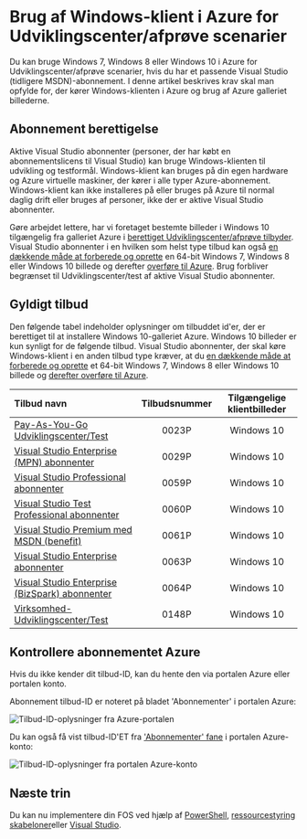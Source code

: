 <properties
   pageTitle="Ved hjælp af Windows-klientbilleder for Udviklingscenter/afprøve scenarier | Microsoft Azure"
   description="Hvordan du bruger Visual Studio abonnement fordele ved for at installere Windows 7/8/10 i Azure for Udviklingscenter/afprøve scenarier"
   services="virtual-machines-windows"
   documentationCenter=""
   authors="iainfoulds"
   manager="timlt"
   editor=""/>

<tags
   ms.service="virtual-machines-windows"
   ms.devlang="na"
   ms.topic="article"
   ms.tgt_pltfrm="vm-windows"
   ms.workload="infrastructure-services"
   ms.date="08/31/2016"
   ms.author="iainfou"/>

# <a name="using-windows-client-in-azure-for-devtest-scenarios"></a>Brug af Windows-klient i Azure for Udviklingscenter/afprøve scenarier

Du kan bruge Windows 7, Windows 8 eller Windows 10 i Azure for Udviklingscenter/afprøve scenarier, hvis du har et passende Visual Studio (tidligere MSDN)-abonnement. I denne artikel beskrives krav skal man opfylde for, der kører Windows-klienten i Azure og brug af Azure galleriet billederne.


## <a name="subscription-eligibility"></a>Abonnement berettigelse
Aktive Visual Studio abonnenter (personer, der har købt en abonnementslicens til Visual Studio) kan bruge Windows-klienten til udvikling og testformål. Windows-klient kan bruges på din egen hardware og Azure virtuelle maskiner, der kører i alle typer Azure-abonnement. Windows-klient kan ikke installeres på eller bruges på Azure til normal daglig drift eller bruges af personer, ikke der er aktive Visual Studio abonnenter.

Gøre arbejdet lettere, har vi foretaget bestemte billeder i Windows 10 tilgængelig fra galleriet Azure i [berettiget Udviklingscenter/afprøve tilbyder](#eligible-offers). Visual Studio abonnenter i en hvilken som helst type tilbud kan også [en dækkende måde at forberede og oprette](virtual-machines-windows-prepare-for-upload-vhd-image.md) en 64-bit Windows 7, Windows 8 eller Windows 10 billede og derefter [overføre til Azure](virtual-machines-windows-upload-image.md). Brug forbliver begrænset til Udviklingscenter/test af aktive Visual Studio abonnenter.


## <a name="eligible-offers"></a>Gyldigt tilbud
Den følgende tabel indeholder oplysninger om tilbuddet id'er, der er berettiget til at installere Windows 10-galleriet Azure. Windows 10 billeder er kun synligt for de følgende tilbud. Visual Studio abonnenter, der skal køre Windows-klient i en anden tilbud type kræver, at du [en dækkende måde at forberede og oprette](virtual-machines-windows-prepare-for-upload-vhd-image.md) et 64-bit Windows 7, Windows 8 eller Windows 10 billede og [derefter overføre til Azure](virtual-machines-windows-upload-image.md).

| Tilbud navn | Tilbudsnummer | Tilgængelige klientbilleder |
|:-----------|:------------:|:-----------------------:|
| [Pay-As-You-Go Udviklingscenter/Test](https://azure.microsoft.com/offers/ms-azr-0023p/)                          | 0023P | Windows 10 |
| [Visual Studio Enterprise (MPN) abonnenter](https://azure.microsoft.com/offers/ms-azr-0029p/)      | 0029P | Windows 10 |
| [Visual Studio Professional abonnenter](https://azure.microsoft.com/offers/ms-azr-0059p/)          | 0059P | Windows 10 |
| [Visual Studio Test Professional abonnenter](https://azure.microsoft.com/offers/ms-azr-0060p/)     | 0060P | Windows 10 |
| [Visual Studio Premium med MSDN (benefit)](https://azure.microsoft.com/offers/ms-azr-0061p/)       | 0061P | Windows 10 |
| [Visual Studio Enterprise abonnenter](https://azure.microsoft.com/offers/ms-azr-0063p/)            | 0063P | Windows 10 |
| [Visual Studio Enterprise (BizSpark) abonnenter](https://azure.microsoft.com/offers/ms-azr-0064p/) | 0064P | Windows 10 |
| [Virksomhed-Udviklingscenter/Test](https://azure.microsoft.com/ofers/ms-azr-0148p/)                              | 0148P | Windows 10 |


## <a name="check-your-azure-subscription"></a>Kontrollere abonnementet Azure
Hvis du ikke kender dit tilbud-ID, kan du hente den via portalen Azure eller portalen konto.

Abonnement tilbud-ID er noteret på bladet 'Abonnementer' i portalen Azure:

![Tilbud-ID-oplysninger fra Azure-portalen](./media/virtual-machines-windows-client-images/offer_id_azure_portal.png) 

Du kan også få vist tilbud-ID'ET fra ['Abonnementer' fane](http://account.windowsazure.com/Subscriptions) i portalen Azure-konto:

![Tilbud-ID-oplysninger fra portalen Azure-konto](./media/virtual-machines-windows-client-images/offer_id_azure_account_portal.png) 


## <a name="next-steps"></a>Næste trin
Du kan nu implementere din FOS ved hjælp af [PowerShell](virtual-machines-windows-ps-create.md), [ressourcestyring skabeloner](virtual-machines-windows-ps-template.md)eller [Visual Studio](../vs-azure-tools-resource-groups-deployment-projects-create-deploy.md).
